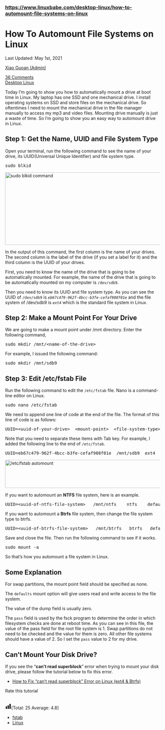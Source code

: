 ### https://www.linuxbabe.com/desktop-linux/how-to-automount-file-systems-on-linux

<div class="single_post_content">
<h1 class="postitle entry-title">How To Automount File Systems on Linux</h1>

<div class="single_metainfo ">

<i class="fa-calendar"></i><a class="comm_date post-date updated">Last Updated: May 1st, 2021</a>

<i class="fa-user"></i><a class="vcard author post-author" href="https://www.linuxbabe.com/author/xiao-guoan"><span class="fn author">Xiao Guoan (Admin)</span></a>

<i class="fa-comments-o"></i><div class="meta_comm"><a href="https://www.linuxbabe.com/desktop-linux/how-to-automount-file-systems-on-linux#comments">36 Comments</a></div>
<i class="fa-th-list"></i><div class="catag_list"><a href="https://www.linuxbabe.com/category/desktop-linux" rel="category tag">Desktop Linux</a></div>

</div>

<div class="thn_post_wrap">
<p>Today I’m going to show you how to automatically mount a drive at boot time in Linux. My laptop has one SSD and one mechanical drive. I install operating systems on SSD and store files on the mechanical drive. So oftentimes I need to mount the mechanical drive in the file manager manually to access my mp3 and video files. Mounting drive manually is just a waste of time. So I’m going to show you an easy way to automount drive in Linux.</p>
<h2>Step 1: Get the Name, UUID and File System Type</h2>
<p>Open your terminal, run the following command to see the name of your drive, its UUID(Universal Unique Identifier) and file system type.</p>
<pre>sudo blkid</pre>
<p><picture><source srcset="https://www.linuxbabe.com/wp-content/uploads/2016/02/xiao@debian_-media-xiao-b43e4eea-9796-4ac6-9c48-2bcaa4635373-bison-youtube-linux-OhHeyItsLou_740.webp 830w, https://www.linuxbabe.com/wp-content/uploads/2016/02/xiao@debian_-media-xiao-b43e4eea-9796-4ac6-9c48-2bcaa4635373-bison-youtube-linux-OhHeyItsLou_740-400x113.webp 400w, https://www.linuxbabe.com/wp-content/uploads/2016/02/xiao@debian_-media-xiao-b43e4eea-9796-4ac6-9c48-2bcaa4635373-bison-youtube-linux-OhHeyItsLou_740-661x187.webp 661w, https://www.linuxbabe.com/wp-content/uploads/2016/02/xiao@debian_-media-xiao-b43e4eea-9796-4ac6-9c48-2bcaa4635373-bison-youtube-linux-OhHeyItsLou_740-300x85.webp 300w" sizes="(max-width: 830px) 100vw, 830px" type="image/webp"><img decoding="async" class="aligncenter size-full wp-image-1468 webpexpress-processed" src="https://www.linuxbabe.com/wp-content/uploads/2016/02/xiao@debian_-media-xiao-b43e4eea-9796-4ac6-9c48-2bcaa4635373-bison-youtube-linux-OhHeyItsLou_740.png" alt="sudo blkid command" width="830" height="235" srcset="https://www.linuxbabe.com/wp-content/uploads/2016/02/xiao@debian_-media-xiao-b43e4eea-9796-4ac6-9c48-2bcaa4635373-bison-youtube-linux-OhHeyItsLou_740.png 830w, https://www.linuxbabe.com/wp-content/uploads/2016/02/xiao@debian_-media-xiao-b43e4eea-9796-4ac6-9c48-2bcaa4635373-bison-youtube-linux-OhHeyItsLou_740-400x113.png 400w, https://www.linuxbabe.com/wp-content/uploads/2016/02/xiao@debian_-media-xiao-b43e4eea-9796-4ac6-9c48-2bcaa4635373-bison-youtube-linux-OhHeyItsLou_740-661x187.png 661w, https://www.linuxbabe.com/wp-content/uploads/2016/02/xiao@debian_-media-xiao-b43e4eea-9796-4ac6-9c48-2bcaa4635373-bison-youtube-linux-OhHeyItsLou_740-300x85.png 300w" sizes="(max-width: 830px) 100vw, 830px"></picture></p>
<p>In the output of this command, the first column is the name of your drives. The second column is the label of the drive (if you set a label for it) and the third column is the UUID of your drives.</p>
<p>First, you need to know the name of the drive that is going to be automatically mounted. For example, the name of the drive that is going to be automatically mounted on my computer is <code>/dev/sdb9</code>.</p>
<p>Then you need to know its UUID and file system type. As you can see the UUID of <code>/dev/sdb9</code> is <code><em>eb67c479-962f-4bcc-b3fe-cefaf908f01e</em></code> and the file system of /dev/sdb9 is <code><em>ext4</em></code> which is the standard file system in Linux.</p>
<h2>Step 2: Make a Mount Point For Your Drive</h2>
<p>We are going to make a mount point under /mnt directory. Enter the following command,</p>
<pre>sudo mkdir /mnt/&lt;name-of-the-drive&gt;</pre>
<p>For example, I issued the following command:</p>
<pre>sudo mkdir /mnt/sdb9</pre>
<h2>Step 3: Edit /etc/fstab File</h2>
<p>Run the following command to edit the <code>/etc/fstab</code> file. Nano is a command-line editor on Linux.</p>
<pre>sudo nano /etc/fstab</pre>
<p>We need to append one line of code at the end of the file. The format of this line of code is as follows:</p>
<pre>UUID=&lt;uuid-of-your-drive&gt;  &lt;mount-point&gt;  &lt;file-system-type&gt;  &lt;mount-option&gt;  &lt;dump&gt;  &lt;pass&gt;</pre>
<p>Note that you need to separate these items with Tab key. For example, I added the following line to the end of <code>/etc/fstab</code>.</p>
<pre>UUID=eb67c479-962f-4bcc-b3fe-cefaf908f01e  /mnt/sdb9  ext4  defaults  0  2</pre>
<p><picture><source srcset="https://www.linuxbabe.com/wp-content/uploads/2016/02/Selection_741.webp 884w, https://www.linuxbabe.com/wp-content/uploads/2016/02/Selection_741-400x41.webp 400w, https://www.linuxbabe.com/wp-content/uploads/2016/02/Selection_741-661x68.webp 661w, https://www.linuxbabe.com/wp-content/uploads/2016/02/Selection_741-300x31.webp 300w" sizes="(max-width: 884px) 100vw, 884px" type="image/webp"><img decoding="async" loading="lazy" class="aligncenter size-full wp-image-1469 webpexpress-processed" src="https://www.linuxbabe.com/wp-content/uploads/2016/02/Selection_741.png" alt="/etc/fstab automount" width="884" height="91" srcset="https://www.linuxbabe.com/wp-content/uploads/2016/02/Selection_741.png 884w, https://www.linuxbabe.com/wp-content/uploads/2016/02/Selection_741-400x41.png 400w, https://www.linuxbabe.com/wp-content/uploads/2016/02/Selection_741-661x68.png 661w, https://www.linuxbabe.com/wp-content/uploads/2016/02/Selection_741-300x31.png 300w" sizes="(max-width: 884px) 100vw, 884px"></picture></p>
<p>If you want to automount an <strong>NTFS</strong> file system, here is an example.</p>
<pre>UUID=&lt;uuid-of-ntfs-file-system&gt;&nbsp;  /mnt/ntfs&nbsp;   ntfs&nbsp;   defaults   0   2</pre>
<p>If you want to automount a <strong>Btrfs</strong> file system, then change the file system type to btrfs.</p>
<pre>UUID=&lt;uuid-of-btrfs-file-system&gt;&nbsp;  /mnt/btrfs&nbsp;  btrfs&nbsp;  defaults  0   2</pre>
<p>Save and close the file. Then run the following command to see if it works.</p>
<pre>sudo mount -a</pre>
<p>So that’s how you automount a file system in Linux.</p>
<h2>Some Explanation</h2>
<p>For swap partitions, the mount point field should be specified as none.</p>
<p>The <code>defaults</code> mount option will give users read and write access to the file system.</p>
<p>The value of the dump field is usually zero.</p>
<p>The <code>pass</code> field is used by the fsck program to determine the order in which filesystem checks are done at reboot time. As you can see in this file, the value of the pass field for the root file system is 1. Swap partitions do not need to be checked and the value for them is zero. All other file systems should have a value of 2. So I set the <code>pass</code> value to 2 for my drive.</p>
<h2>Can’t Mount Your Disk Drive?</h2>
<p>If you see the “<strong>can’t read superblock</strong>” error when trying to mount your disk drive, please follow the tutorial below to fix this error.</p>
<ul>
<li><a href="https://www.linuxbabe.com/desktop-linux/fix-cant-read-superblock-error" target="_blank" rel="noopener">How to Fix “can’t read superblock” Error on Linux (ext4 &amp; Btrfs)</a></li>
</ul>
<div style="text-align:left" class="yasr-auto-insert-visitor"><div id="yasr_visitor_votes_e144ca7643cd3" class="yasr-visitor-votes"><div class="yasr-custom-text-vv-before yasr-custom-text-vv-before-1463">Rate this tutorial</div><div id="yasr-vv-second-row-container-e144ca7643cd3" class="yasr-vv-second-row-container"><div id="yasr-visitor-votes-rater-e144ca7643cd3" class="yasr-rater-stars-vv yasr-star-rating" data-rater-postid="1463" data-rating="4.8" data-rater-starsize="32" data-rater-readonly="false" data-rater-nonce="2e69152b12" data-issingular="true" style="width: 160px; height: 32px; background-size: 32px; cursor: pointer;"><div class="yasr-star-value" style="background-size: 32px; width: 96%;"></div></div><div class="yasr-vv-stats-text-container" id="yasr-vv-stats-text-container-e144ca7643cd3"><svg xmlns="https://www.w3.org/2000/svg" width="20" height="20" class="yasr-dashicons-visitor-stats" data-postid="1463" id="yasr-stats-dashicon-e144ca7643cd3" tabindex="0" style="fill: rgb(0, 0, 0);">
<path d="M18 18v-16h-4v16h4zM12 18v-11h-4v11h4zM6 18v-8h-4v8h4z"></path>
</svg><span id="yasr-vv-text-container-e144ca7643cd3" class="yasr-vv-text-container">[Total: <span id="yasr-vv-votes-number-container-e144ca7643cd3">25</span> Average: <span id="yasr-vv-average-container-e144ca7643cd3">4.8</span>]</span></div><div id="yasr-vv-loader-e144ca7643cd3" class="yasr-vv-container-loader"></div></div><div id="yasr-vv-bottom-container-e144ca7643cd3" class="yasr-vv-bottom-container" style="display:none"></div></div></div><div style="display:none;" class="shareaholic-canvas" data-app="recommendations" data-title="How To Automount File Systems on Linux" data-link="https://www.linuxbabe.com/desktop-linux/how-to-automount-file-systems-on-linux" data-app-id-name="post_below_content"></div>
</div>
<div style="clear:both"></div>
<div class="thn_post_wrap wp_link_pages">
</div>

<div class="post_foot">
<div class="post_meta">
<div class="post_tag">
<div class="tag_list">
<ul><li><i class="fa-tag"></i><a href="https://www.linuxbabe.com/tag/fstab" rel="tag">fstab</a></li><li><i class="fa-tag"></i><a href="https://www.linuxbabe.com/tag/linux" rel="tag">Linux</a></li></ul> </div>
</div>
</div>
</div>

</div>
